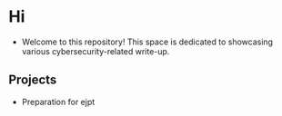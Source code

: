 # Hi

- Welcome to this repository! This space is dedicated to showcasing various cybersecurity-related write-up.

## Projects
- Preparation for ejpt
